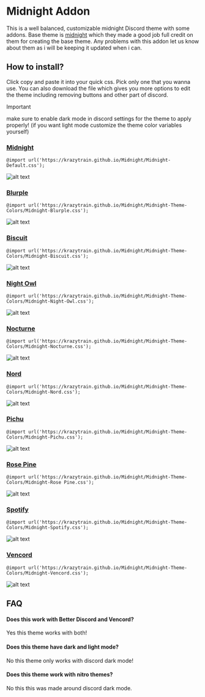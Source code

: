 # Midnight Addon
This is a well balanced, customizable midnight Discord theme with some addons. Base theme is [midnight](https://github.com/refact0r/midnight-discord) which they made a good job full credit on them for creating the base theme.
Any problems with this addon let us know about them as i will be keeping it updated when i can.

## How to install?
Click copy and paste it into your quick css. Pick only one that you wanna use.
You can also download the file which gives you more options to edit the theme including removing buttons and other part of discord.
> [!IMPORTANT]  
> make sure to enable dark mode in discord settings for the theme to apply properly!
> (if you want light mode customize the theme color variables yourself)
### [Midnight](https://github.com/Krazytrain/Midnight/blob/main/Midnight-Default.css)
```
@import url('https://krazytrain.github.io/Midnight/Midnight-Default.css');
```
![alt text](https://i.postimg.cc/TPDGRZS5/midnight-main.png)
### [Blurple](https://github.com/Krazytrain/Midnight/blob/main/Midnight-Theme-Colors/Midnight-Blurple.css)
```
@import url('https://krazytrain.github.io/Midnight/Midnight-Theme-Colors/Midnight-Blurple.css');
```
![alt text](https://i.postimg.cc/g2rm7wHD/blurple-main.png)
### [Biscuit](https://github.com/Krazytrain/Midnight/blob/main/Midnight-Theme-Colors/Midnight-Biscuit.css)
```
@import url('https://krazytrain.github.io/Midnight/Midnight-Theme-Colors/Midnight-Biscuit.css');
```
![alt text](https://i.postimg.cc/c1MxtGJQ/bisuit-main.png)
### [Night Owl](https://github.com/Krazytrain/Midnight/blob/main/Midnight-Theme-Colors/Midnight-Night-Owl.css)
```
@import url('https://krazytrain.github.io/Midnight/Midnight-Theme-Colors/Midnight-Night-Owl.css');
```
![alt text](https://i.postimg.cc/mkwBvCnd/night-owl-main.png)
### [Nocturne](https://github.com/Krazytrain/Midnight/blob/main/Midnight-Theme-Colors/Midnight-Nocturne.css)
```
@import url('https://krazytrain.github.io/Midnight/Midnight-Theme-Colors/Midnight-Nocturne.css');
```
![alt text](https://i.postimg.cc/BvrSHqDC/nocturne-main.png)
### [Nord](https://github.com/Krazytrain/Midnight/blob/main/Midnight-Theme-Colors/Midnight-Nord.css)
```
@import url('https://krazytrain.github.io/Midnight/Midnight-Theme-Colors/Midnight-Nord.css');
```
![alt text](https://i.postimg.cc/nLjVXssz/nord-main.png)
### [Pichu](https://github.com/Krazytrain/Midnight/blob/main/Midnight-Theme-Colors/Midnight-Pichu.css)
```
@import url('https://krazytrain.github.io/Midnight/Midnight-Theme-Colors/Midnight-Pichu.css');
```
![alt text](https://i.postimg.cc/YqMSdqPn/pichu-main.png)
### [Rose Pine](https://github.com/Krazytrain/Midnight/blob/main/Midnight-Theme-Colors/Midnight-Rose%20Pine.css)
```
@import url('https://krazytrain.github.io/Midnight/Midnight-Theme-Colors/Midnight-Rose Pine.css');
```
![alt text](https://i.postimg.cc/x8SdD01d/rose-pine-main.png)
### [Spotify](https://github.com/Krazytrain/Midnight/blob/main/Midnight-Theme-Colors/Midnight-Spotify.css)
```
@import url('https://krazytrain.github.io/Midnight/Midnight-Theme-Colors/Midnight-Spotify.css');
```
![alt text](https://i.postimg.cc/7Y9Zdr8x/spotify-main.png)
### [Vencord](https://github.com/Krazytrain/Midnight/blob/main/Midnight-Theme-Colors/Midnight-Vencord.css)
```
@import url('https://krazytrain.github.io/Midnight/Midnight-Theme-Colors/Midnight-Vencord.css');
```
![alt text](https://i.postimg.cc/nzmLPsZ5/vencord-main.png)
## FAQ
#### Does this work with Better Discord and Vencord?
Yes this theme works with both!
#### Does this theme have dark and light mode?
No this theme only works with discord dark mode!
#### Does this theme work with nitro themes?
No this this was made around discord dark mode.

